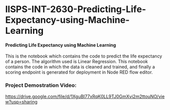 # llSPS-INT-2630-Predicting-Life-Expectancy-using-Machine-Learning
#### Predicting Life Expectancy using Machine Learning

This is the notebook which contains the code to predict the life expectancy of a person. The algorithm used is Linear Regression. 
This notebook contains the code in which the data is cleaned and trained, and finally a scoring endpoint is generated for deployment in Node RED flow editor.

### Project Demostration Video:
https://drive.google.com/file/d/1XguBI77xRqK0LL9TJ0GmXvi2m2ttouNO/view?usp=sharing

